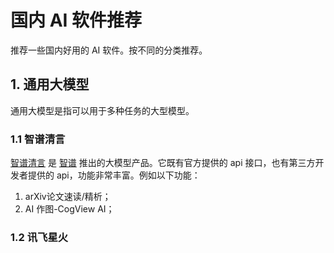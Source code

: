 
# 国内 AI 软件推荐

推荐一些国内好用的 AI 软件。按不同的分类推荐。

## 1. 通用大模型

通用大模型是指可以用于多种任务的大型模型。

### 1.1 智谱清言

[智谱清言](https://chatglm.cn/) 是 [智谱](https://zhipuai.cn/) 推出的大模型产品。它既有官方提供的 api 接口，也有第三方开发者提供的 api，功能非常丰富。例如以下功能：

1. arXiv论文速读/精析；
2. AI 作图-CogView AI；

### 1.2 讯飞星火
